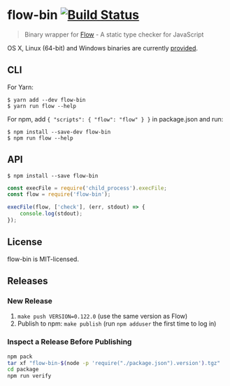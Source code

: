 # flow-bin [![Build Status](https://travis-ci.org/flowtype/flow-bin.svg?branch=master)](https://travis-ci.org/flowtype/flow-bin)

> Binary wrapper for [Flow](http://flowtype.org) - A static type checker for JavaScript

OS X, Linux (64-bit) and Windows binaries are currently [provided](https://flow.org/en/docs/install/).


## CLI

For Yarn:

```
$ yarn add --dev flow-bin
$ yarn run flow --help
```

For npm, add `{ "scripts": { "flow": "flow" } }` in package.json and run:

```
$ npm install --save-dev flow-bin
$ npm run flow --help
```


## API

```
$ npm install --save flow-bin
```

```js
const execFile = require('child_process').execFile;
const flow = require('flow-bin');

execFile(flow, ['check'], (err, stdout) => {
	console.log(stdout);
});
```


## License

flow-bin is MIT-licensed.


## Releases

### New Release

1. `make push VERSION=0.122.0` (use the same version as Flow)
2. Publish to npm: `make publish` (run `npm adduser` the first time to log in)

### Inspect a Release Before Publishing

```sh
npm pack
tar xf "flow-bin-$(node -p 'require("./package.json").version').tgz"
cd package
npm run verify
```
